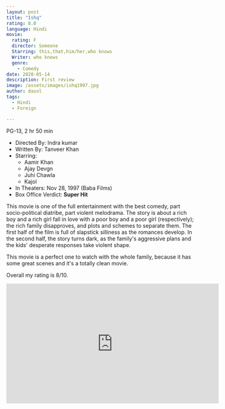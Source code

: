 ```yaml
---
layout: post
title: "Ishq"
rating: 8.0
language: Hindi
movie:
  rating: F
  director: Someone
  Starring: this,that,him/her,who knows
  Writer: who knows
  genre: 
    - Comedy
date: 2020-05-14
description: First review
image: /assets/images/ishq1997.jpg
author: dasol
tags:
  - Hindi
  - Foreign

---
```


PG-13, 2 hr 50 min

- Directed By: Indra kumar
- Written By: Tanveer Khan
- Starring:
  - Aamir Khan
  - Ajay Devgn
  - Juhi Chawla
  - Kajol
- In Theaters: Nov 28, 1997 (Baba Films)
- Box Office Verdict: **Super Hit**

 This movie is one of the full entertainment with the best comedy, part socio-political diatribe, part violent melodrama.  The story is about a rich boy and a rich girl fall in love with a poor boy and a poor girl (respectively); the rich family disapproves, and plots and schemes to separate them.  The first half of the film is full of slapstick silliness as the romances develop.  In the second half, the story turns dark, as the family's aggressive plans and the kids' desperate responses take violent shape. 

This movie is a perfect one to watch with the whole family, because it has some great scenes and it's a totally clean movie. 

Overall my rating is 8/10. 


<iframe width="560" height="315" src="https://www.youtube.com/embed/aq2RcxXpaqg" frameborder="0" allowfullscreen></iframe>


